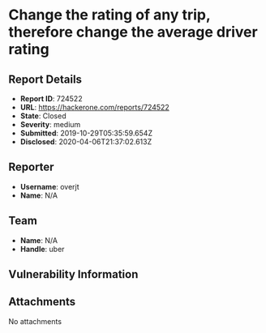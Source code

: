 # Change the rating of any trip, therefore change the average driver rating

## Report Details
- **Report ID**: 724522
- **URL**: https://hackerone.com/reports/724522
- **State**: Closed
- **Severity**: medium
- **Submitted**: 2019-10-29T05:35:59.654Z
- **Disclosed**: 2020-04-06T21:37:02.613Z

## Reporter
- **Username**: overjt
- **Name**: N/A

## Team
- **Name**: N/A
- **Handle**: uber

## Vulnerability Information


## Attachments
No attachments
